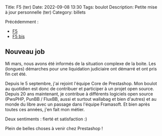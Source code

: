 Title: F5 (ter)
Date: 2022-09-08 13:30
Tags: boulot
Description: Petite mise à jour personnelle (ter)
Category: billets

Précédemment :

- [F5]({filename}f5.md)
- [F5 bis]({filename}F5_bis.md)

## Nouveau job

Mi mars, nous avons été informés de la situation complexe de la boite. Les (longues) démarches pour une liquidation judiciaire ont démarré et ont pris fin cet été.

Depuis le 5 septembre, j'ai rejoint l'équipe Core de Prestashop. Mon boulot au quotidien est donc de contribuer et participer à un projet open source.
Depuis 20 ans maintenant, je contribue à différents logiciels open source (PwsPHP, PunBB / FluxBB, aussi et surtout wallabag et bien d'autres) et au monde du libre avec un passage dans l'équipe Framasoft. Et bien après toutes ces années, j'en fait mon métier.

Deux sentiments : fierté et satisfaction :)

Plein de belles choses à venir chez Prestashop !
